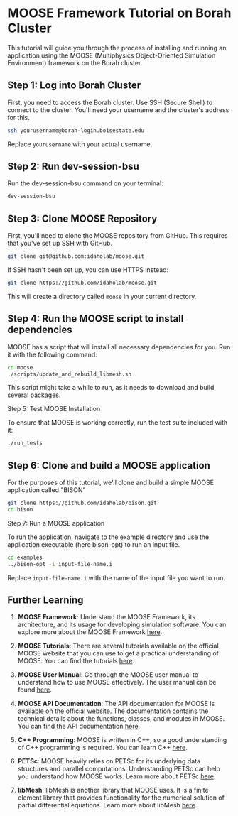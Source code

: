 # MOOSE Framework Tutorial on Borah Cluster

This tutorial will guide you through the process of installing and running an application using the MOOSE (Multiphysics Object-Oriented Simulation Environment) framework on the Borah cluster.

## Step 1: Log into Borah Cluster

First, you need to access the Borah cluster. Use SSH (Secure Shell) to connect to the cluster. You'll need your username and the cluster's address for this.

```bash
ssh yourusername@borah-login.boisestate.edu
```

Replace `yourusername` with your actual username.

## Step 2: Run dev-session-bsu

Run the dev-session-bsu command on your terminal:

```bash
dev-session-bsu
```

## Step 3: Clone MOOSE Repository
First, you'll need to clone the MOOSE repository from GitHub. This requires that you've set up SSH with GitHub.

```bash
git clone git@github.com:idaholab/moose.git
```

If SSH hasn't been set up, you can use HTTPS instead:

```bash
git clone https://github.com/idaholab/moose.git
```

This will create a directory called `moose` in your current directory.

## Step 4: Run the MOOSE script to install dependencies

MOOSE has a script that will install all necessary dependencies for you. Run it with the following command:

```bash
cd moose
./scripts/update_and_rebuild_libmesh.sh
```

This script might take a while to run, as it needs to download and build several packages.

Step 5: Test MOOSE Installation

To ensure that MOOSE is working correctly, run the test suite included with it:

```bash
./run_tests
```

## Step 6: Clone and build a MOOSE application

For the purposes of this tutorial, we'll clone and build a simple MOOSE application called "BISON"

```bash
git clone https://github.com/idaholab/bison.git
cd bison
```

Step 7: Run a MOOSE application

To run the application, navigate to the example directory and use the application executable (here bison-opt) to run an input file.

```bash
cd examples
../bison-opt -i input-file-name.i
```

Replace `input-file-name.i` with the name of the input file you want to run.

## Further Learning

1. **MOOSE Framework**: Understand the MOOSE Framework, its architecture, and its usage for developing simulation software. You can explore more about the MOOSE Framework [here](https://mooseframework.inl.gov/).

2. **MOOSE Tutorials**: There are several tutorials available on the official MOOSE website that you can use to get a practical understanding of MOOSE. You can find the tutorials [here](https://mooseframework.inl.gov/getting_started/tutorials_and_examples/).

3. **MOOSE User Manual**: Go through the MOOSE user manual to understand how to use MOOSE effectively. The user manual can be found [here](https://mooseframework.inl.gov/application_usage/index.html).

4. **MOOSE API Documentation**: The API documentation for MOOSE is available on the official website. The documentation contains the technical details about the functions, classes, and modules in MOOSE. You can find the API documentation [here](https://mooseframework.inl.gov/doxygen/).

5. **C++ Programming**: MOOSE is written in C++, so a good understanding of C++ programming is required. You can learn C++ [here](http://www.cplusplus.com/doc/tutorial/).

6. **PETSc**: MOOSE heavily relies on PETSc for its underlying data structures and parallel computations. Understanding PETSc can help you understand how MOOSE works. Learn more about PETSc [here](https://www.mcs.anl.gov/petsc/).

7. **libMesh**: libMesh is another library that MOOSE uses. It is a finite element library that provides functionality for the numerical solution of partial differential equations. Learn more about libMesh [here](http://libmesh.github.io/).
